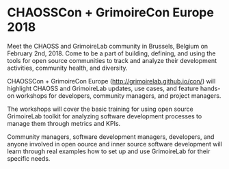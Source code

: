 # CHAOSSCon + GrimoireCon Europe 2018

Meet the CHAOSS and GrimoireLab community in Brussels, Belgium on February 2nd, 2018. Come to be a part of building, defining, and using the tools for open source communities to track and analyze their development activities, community health, and diversity.

CHAOSSCon + GrimoireCon Europe (http://grimoirelab.github.io/con/)  will highlight CHAOSS and GrimoireLab updates, use cases, and feature hands-on workshops for developers, community managers, and project managers.

The workshops will cover the basic training for using open source GrimoireLab toolkit for analyzing software development processes to manage them through metrics and KPIs.

Community managers, software development managers, developers, and  anyone involved in open oource and inner source software development will learn through real examples how to set up and use GrimoireLab for their specific needs.

